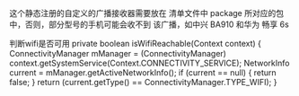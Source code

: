 这个静态注册的自定义的广播接收器需要放在 清单文件中 package 所对应的包中，否则，部分型号的手机可能会收不到 该广播，如中兴 BA910 和华为 畅享 6s
  <receiver android:name=".UnlockBroadCastReceiver">
            <intent-filter android:priority="100000000">
                <action android:name="android.intent.action.USER_PRESENT"/>
            </intent-filter>
        </receiver>

判断wifi是否可用
 private boolean isWifiReachable(Context context) {
        ConnectivityManager mManager = (ConnectivityManager) context.getSystemService(Context.CONNECTIVITY_SERVICE);
        NetworkInfo current = mManager.getActiveNetworkInfo();
        if (current == null) {
            return false;
        }
        return (current.getType() == ConnectivityManager.TYPE_WIFI);
    }
